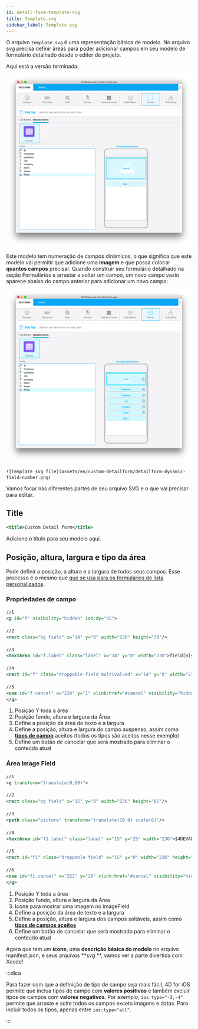 ```yaml
---
id: detail-form-template-svg
title: Template.svg
sidebar_label: Template.svg
---
```


O arquivo `template.svg` é uma representação básica de modelo. No arquivo svg precisa definir áreas para poder adicionar campos em seu modelo de formulário detalhado desde o editor de projeto.

Aqui está a versão terminada:

![Template svg file](img/detailform-template-svg-file.png)

Este modelo tem numeração de campos dinâmicos, o que significa que este modelo vai permitir que adicione uma **imagem** e que possa colocar **quantos campos** precisar. Quando construir seu formulário detalhado na seção Formulários e arrastar e soltar um campo, um novo campo vazio aparece abaixo do campo anterior para adicionar um novo campo:

![Template svg file](img/detailform-dynamic-field-number.png)

```
![Template svg file](assets/en/custom-detailform/detailform-dynamic-field-number.png)
```

Vamos focar nas diferentes partes de seu arquivo SVG e o que vai precisar para editar.

## Title

```xml
<title>Custom Detail form</title>
```

Adicione o título para seu modelo aqui.

## Posição, altura, largura e tipo da área
Pode definir a posição, a altura e a largura de todos seus campos. Esse processo é o mesmo que [que se usa para os formulários de lista personalizados](../creating-list-forms/list-form-svg-file.md#area-position-height-width-and-type).

### Propriedades de campo

```xml
//1
<g id="f" visibility="hidden" ios:dy="35">

//2
<rect class="bg field" x="14" y="0" width="238" height="30"/>

//3
<textArea id="f.label" class="label" x="14" y="8" width="238">field[n]</textArea>

//4
<rect id="f" class="droppable field multivalued" x="14" y="0" width="238" height="30" stroke-dasharray="5,2" ios:type="0,1,2,4,8,9,11,25,35"/>

//5
<use id="f.cancel" x="224" y="1" xlink:href="#cancel" visibility="hidden"/>
</g>
```

1. Posição Y toda a área
2. Posição fundo, altura e largura da Área
3. Define a posição da área de texto e a largura
4. Define a posição, altura e largura do campo suspenso, assim como [**tipos de campo**](../creating-list-forms/list-form-svg-file.md#iostypes) aceitos (todos os tipos são aceitos nesse  exemplo)
5. Define um botão de cancelar que será mostrado para eliminar o conteúdo atual

### Área Image Field

```xml
//1
<g transform="translate(0,60)">

//2
<rect class="bg field" x="15" y="0" width="236" height="65"/>

//3
<path class="picture" transform="translate(10 0) scale(6)"/>

//4
<textArea id="f1.label" class="label" x="15" y="25" width="236">$4DEVAL(:C991("picture"))</textArea>

//5
<rect id="f1" class="droppable field" x="15" y="0" width="236" height="65" stroke-dasharray="5,2" ios:type="3" ios:bind="fields[0]"/>

//6
<use id="f1.cancel" x="222" y="20" xlink:href="#cancel" visibility="hidden"/>
</g>
```

1. Posição Y toda a área
2. Posição fundo, altura e largura da Área
3. Icone para mostrar uma imagem no imageField
4. Define a posição da área de texto e a largura
5. Define a posição, altura e largura dos campos soltáveis, assim como [**tipos de campos aceitos**](../creating-list-forms/list-form-svg-file.md#iostypes)
6. Define um botão de cancelar que será mostrado para eliminar o conteúdo atual

Agora que tem um **ícone**, uma **descrição básica do modelo** no arquivo manifest.json, e seus arquivos **svg **, vamos ver a parte divertida com Xcode!


:::dica

Para fazer com que a definição de tipo de campo seja mais fácil, 4D for iOS permite que inclua tipos de campo com  **valores positivos** e também excluir tipos de campos com **valores negativos**. Por exemplo, `ios:type="-3,-4"` permite que arraste e solte todos os campos exceto imagens e datas. Para incluir todos os tipos, apenas entre `ios:type="all"`.

:::
